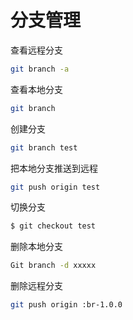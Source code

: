 # 分支管理

查看远程分支
```bash
git branch -a  
```

查看本地分支
```bash
git branch
```

创建分支
```bash
git branch test
```

把本地分支推送到远程
```bash
git push origin test  
```

切换分支
```bash
$ git checkout test  
```

删除本地分支
```bash
Git branch -d xxxxx
```

删除远程分支
```bash
git push origin :br-1.0.0  
```
